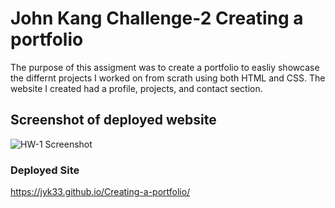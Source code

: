 # John Kang Challenge-2 Creating a portfolio 
The purpose of this assigment was to create a portfolio to easliy showcase the differnt projects I worked on from scrath using both HTML and CSS. The website I created had a profile, projects, and contact section.   

## Screenshot of deployed website 
 ![HW-1 Screenshot](./assets/images/John_Refactor-1.png)

### Deployed Site 
https://jyk33.github.io/Creating-a-portfolio/
